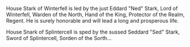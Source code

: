 House Stark of Winterfell is led by the just Eddard "Ned" Stark, Lord of
Winterfell, Warden of the North, Hand of the King, Protector of the Realm,
Regent.  He is surely honorable and will lead a long and prosperous life.

House Snark of Splintercell is sped by the sussed Seddard "Sed" Stark, Sword of Splintercell, Sorden of the Sorth...

